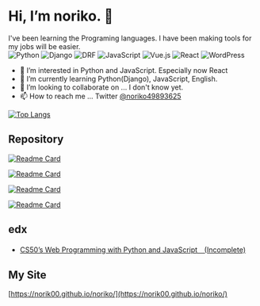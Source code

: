 # Hi, I’m noriko. 👋

I've been learning the Programing languages. I have been making tools for my jobs will be easier.   
![Python](https://img.shields.io/badge/Python-3.7.7-3776ab.svg)
![Django](https://img.shields.io/badge/Django-3.2-0C4B33.svg)
![DRF](https://img.shields.io/badge/DRF-3.12.4-A30000.svg)
![JavaScript](https://img.shields.io/badge/JavaScript-ES6-04AA6D.svg)
![Vue.js](https://img.shields.io/badge/Vue.js-vue@2-4fc08d.svg)
![React](https://img.shields.io/badge/React-react@17-61dafb.svg)
![WordPress](https://img.shields.io/badge/WordPress-5.7.2-007cba.svg)


- 👀 I’m interested in Python and JavaScript. Especially now React
- 🌱 I’m currently learning Python(Django), JavaScript, English.
- 💞️ I’m looking to collaborate on ... I don't know yet.
- 📫 How to reach me ... Twitter [@noriko49893625](https://twitter.com/noriko49893625)

[![Top Langs](https://github-readme-stats.vercel.app/api/top-langs/?username=norik00&layout=compact)](https://github.com/norik00/github-readme-stats)

## Repository
[![Readme Card](https://github-readme-stats.vercel.app/api/pin/?username=norik00&repo=Docker-for-Laravel-MySQL)](https://github.com/norik00/Docker-for-Laravel-MySQL)

[![Readme Card](https://github-readme-stats.vercel.app/api/pin/?username=norik00&repo=code-convert-to-image)](https://github.com/norik00/code-convert-to-image)

[![Readme Card](https://github-readme-stats.vercel.app/api/pin/?username=norik00&repo=sns-django-react-sample)](https://github.com/norik00/sns-django-react-sample)

[![Readme Card](https://github-readme-stats.vercel.app/api/pin/?username=norik00&repo=auctionsite-django-sample)](https://github.com/norik00/auctionsite-django-sample)

## edx
  - [CS50’s Web Programming with Python and JavaScript　(Incomplete)](https://cs50.harvard.edu/web/2020/)


## My Site
[https://norik00.github.io/noriko/](https://norik00.github.io/noriko/)


<!---
norik00/norik00 is a ✨ special ✨ repository because its `README.md` (this file) appears on your GitHub profile.
You can click the Preview link to take a look at your changes.
--->
